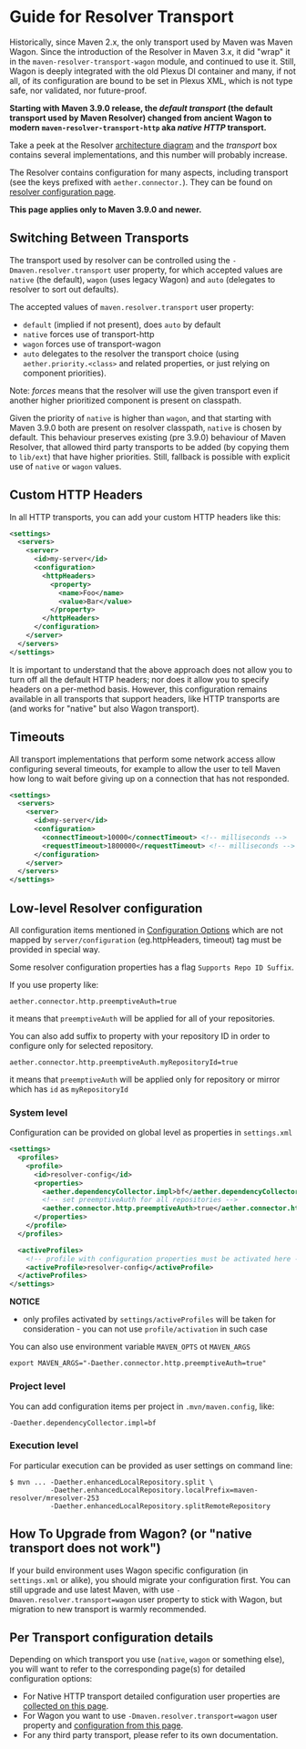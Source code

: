# Guide for Resolver Transport

<!--
Licensed to the Apache Software Foundation (ASF) under one
or more contributor license agreements.  See the NOTICE file
distributed with this work for additional information
regarding copyright ownership.  The ASF licenses this file
to you under the Apache License, Version 2.0 (the
"License"); you may not use this file except in compliance
with the License.  You may obtain a copy of the License at

http://www.apache.org/licenses/LICENSE-2.0

Unless required by applicable law or agreed to in writing,
software distributed under the License is distributed on an
"AS IS" BASIS, WITHOUT WARRANTIES OR CONDITIONS OF ANY
KIND, either express or implied.  See the License for the
specific language governing permissions and limitations
under the License.
-->

Historically, since Maven 2.x, the only transport used by Maven was Maven Wagon. Since the introduction of the Resolver in
Maven 3.x, it did "wrap" it in the `maven-resolver-transport-wagon` module, and continued to use it. Still, Wagon is
deeply integrated with the old Plexus DI container and many, if not all, of its configuration are bound to be set in
Plexus XML, which is not type safe, nor validated, nor future-proof.

**Starting with Maven 3.9.0 release, the _default transport_ (the default transport used by Maven Resolver)
changed from ancient Wagon to modern `maven-resolver-transport-http` aka _native HTTP_ transport.**

Take a peek at the Resolver [architecture diagram](https://maven.apache.org/resolver-archives/resolver-LATEST-1.x/) and the _transport_ box
contains several implementations, and this number will probably increase.

The Resolver contains configuration for many aspects, including transport (see the keys
prefixed with `aether.connector.`). They can be found on
[resolver configuration page](https://maven.apache.org/resolver-archives/resolver-LATEST-1.x/configuration.html).

**This page applies only to Maven 3.9.0 and newer.**

## Switching Between Transports

The transport used by resolver can be controlled using the `-Dmaven.resolver.transport` user property, for which accepted
values are `native` (the default), `wagon` (uses legacy Wagon) and `auto` (delegates to resolver to sort
out defaults).

The accepted values of `maven.resolver.transport` user property:
* `default` (implied if not present), does `auto` by default
* `native` forces use of transport-http
* `wagon` forces use of transport-wagon
* `auto` delegates to the resolver the transport choice (using `aether.priority.<class>` and related properties, or just relying on component priorities).

Note: _forces_ means that the resolver will use the given transport even if another higher prioritized component is present
on classpath.

Given the priority of `native` is higher than `wagon`, and that starting with Maven 3.9.0 both are present on resolver
classpath, `native` is chosen by default. This behaviour preserves existing (pre 3.9.0) behaviour of Maven Resolver,
that allowed third party transports to be added (by copying them to `lib/ext`) that have higher priorities. Still,
fallback is possible with explicit use of `native` or `wagon` values.

## Custom HTTP Headers

In all HTTP transports, you can add your custom HTTP headers like this:

```xml
<settings>
  <servers>
    <server>
      <id>my-server</id>
      <configuration>
        <httpHeaders>
          <property>
            <name>Foo</name>
            <value>Bar</value>
          </property>
        </httpHeaders>
      </configuration>
    </server>
  </servers>
</settings>
```

It is important to understand that the above approach does not allow you to turn off all the default HTTP headers;
nor does it allow you to specify headers on a per-method basis. However, this configuration remains available in all
transports that support headers, like HTTP transports are (and works for "native" but also Wagon transport).

## Timeouts

All transport implementations that perform some network access allow configuring several timeouts,
for example to allow the user to tell Maven how long to wait before giving up on a connection that has not responded.

```xml
<settings>
  <servers>
    <server>
      <id>my-server</id>
      <configuration>
        <connectTimeout>10000</connectTimeout> <!-- milliseconds -->
        <requestTimeout>1800000</requestTimeout> <!-- milliseconds -->
      </configuration>
    </server>
  </servers>
</settings>
```

## Low-level Resolver configuration

All configuration items mentioned in  [Configuration Options](https://maven.apache.org/resolver-archives/resolver-LATEST-1.x/configuration.html)
which are not mapped by `server/configuration` (eg.httpHeaders, timeout) tag must be provided in special way.

Some resolver configuration properties has a flag `Supports Repo ID Suffix`.

If you use property like:

```
aether.connector.http.preemptiveAuth=true
```

it means that `preemptiveAuth` will be applied for all of your repositories.

You can also add suffix to property with your repository ID in order to configure only for selected repository.

```
aether.connector.http.preemptiveAuth.myRepositoryId=true
```

it means that `preemptiveAuth` will be applied only for repository or mirror which has `id` as `myRepositoryId`

### System level

Configuration can be provided on global level as properties in `settings.xml`

```xml
<settings>
  <profiles>
    <profile>
      <id>resolver-config</id>
      <properties>
        <aether.dependencyCollector.impl>bf</aether.dependencyCollector.impl>
        <!-- set preemptiveAuth for all repositories -->
        <aether.connector.http.preemptiveAuth>true</aether.connector.http.preemptiveAuth>
      </properties>
    </profile>
  </profiles>

  <activeProfiles>
    <!-- profile with configuration properties must be activated here -->
    <activeProfile>resolver-config</activeProfile>
  </activeProfiles>
</settings>
```

**NOTICE**
- only profiles activated by `settings/activeProfiles` will be taken for consideration - you can not use `profile/activation` in such case

You can also use environment variable `MAVEN_OPTS` ot `MAVEN_ARGS`

```
export MAVEN_ARGS="-Daether.connector.http.preemptiveAuth=true"
```

### Project level

You can add configuration items per project in `.mvn/maven.config`, like:

```
-Daether.dependencyCollector.impl=bf
```

### Execution level

For particular execution can be provided as user settings on command line:

```
$ mvn ... -Daether.enhancedLocalRepository.split \
          -Daether.enhancedLocalRepository.localPrefix=maven-resolver/mresolver-253
          -Daether.enhancedLocalRepository.splitRemoteRepository
```

## How To Upgrade from Wagon? (or "native transport does not work")

If your build environment uses Wagon specific configuration (in `settings.xml` or alike), you should migrate your
configuration first. You can still upgrade and use latest Maven, with use `-Dmaven.resolver.transport=wagon` user property
to stick with Wagon, but migration to new transport is warmly recommended.

## Per Transport configuration details

Depending on which transport you use (`native`, `wagon` or something else), you will want to refer to the corresponding
page(s) for detailed configuration options:

* For Native HTTP transport detailed configuration user properties are [collected on this page](https://maven.apache.org/resolver-archives/resolver-LATEST-1.x/configuration.html).
* For Wagon you want to use `-Dmaven.resolver.transport=wagon` user property and [configuration from this page](https://maven.apache.org/guides/mini/guide-http-settings.html).
* For any third party transport, please refer to its own documentation.

